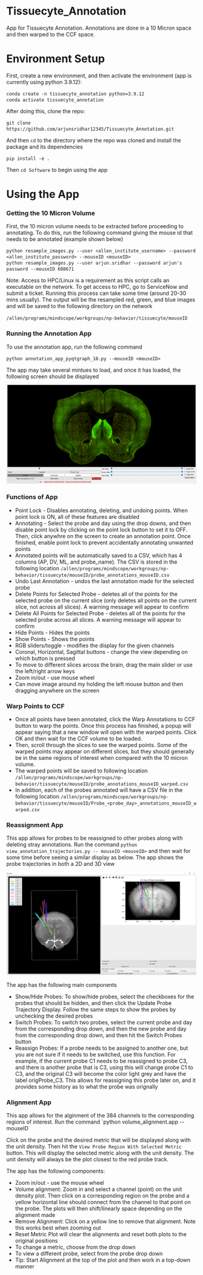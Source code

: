 # Tissuecyte_Annotation
App for Tissuecyte Annotation. Annotations are done in a 10 Micron space and then warped to the CCF space.

# Environment Setup
First, create a new environment, and then activate the environment (app is currently using python 3.9.12):

```
conda create -n tissuecyte_annotation python=3.9.12
conda activate tissuecyte_annotation
```

After doing this, clone the repo:

```
git clone https://github.com/arjunsridhar12345/Tissuecyte_Annotation.git
```

And then `cd` to the directory where the repo was cloned and install the package and its dependencies

```
pip install -e .
```
Then `cd Software` to begin using the app

# Using the App
### Getting the 10 Micron Volume
First, the 10 micron volume needs to be extracted before proceeding to annotating. To do this, run the following command giving the mouse id that needs to be annotated (example shown below)

```
python resample_images.py --user <allen_institute_username> --password <allen_institute_password> --mouseID <mouseID>
python resample_images.py --user arjun.sridhar --password arjun's password --mouseID 608671
```

Note: Access to HPC/Linux is a requirement as this script calls an executable on the network. To get access to HPC, go to ServiceNow and submit a ticket.
Running this process can take some time (around 20-30 mins usually). The output will be the resampled red, green, and blue images and will be saved to the following directory on the network

`/allen/programs/mindscope/workgroups/np-behavior/tissuecyte/mouseID`

### Running the Annotation App
To use the annotation app, run the following command

```
python annotation_app_pyqtgraph_10.py --mouseID <mouseID>
```

The app may take several mintues to load, and once it has loaded, the following screen should be displayed

![image](https://github.com/arjunsridhar12345/Tissuecyte_Annotation/blob/main/images/annotation_app.png)

### Functions of App
  * Point Lock - Disables annotating, deleting, and undoing points. When point lock is ON, all of these features are disabled
  * Annotating - Select the probe and day using the drop downs, and then disable point lock by clicking on the point lock button to set it to OFF. Then, click anywhre on the screen to create an annotation point. Once finished, enable point lock to prevent accidentally annotating unwanted points
  * Annotated points will be automatically saved to a CSV, which has 4 columns (AP, DV, ML, and probe_name). The CSV is stored in the following location
    `/allen/programs/mindscope/workgroups/np-behavior/tissuecyte/mouseID/probe_annotations_mouseID.csv`
  * Undo Last Annotation - undos the last annotation made for the selected probe
  * Delete Points for Selected Probe - deletes all of the points for the selected probe on the current slice (only deletes all points on the current slice, not across all slices). A warning message will appear to confirm
  * Delete All Points for Selected Probe - deletes all of the points for the selected probe across all slices. A warning message will appear to confirm
  * Hide Points - Hides the points 
  * Show Points - Shows the points
  * RGB sliders/toggle - modifies the display for the given channels
  * Coronal, Horizontal, Sagittal buttons - change the view depending on which button is pressed
  * To move to different slices arcoss the brain, drag the main slider or use the left/right arrow keys
  * Zoom in/out - use mouse wheel
  * Can move image around my holding the left mouse button and then dragging anywhere on the screen

### Warp Points to CCF
  * Once all points have been annotated, click the Warp Annotations to CCF button to warp the points. Once this process has finished, a popup will appear saying that a new window will open with the warped points. Click OK and then wait for the CCF volume to be loaded. 
  * Then, scroll through the slices to see the warped points. Some of the warped points may appear on different slices, but they should generally be in the same regions of interest when compared with the 10 micron volume.
  * The warped points will be saved to following location
    `/allen/programs/mindscope/workgroups/np-behavior/tissuecyte/mouseID/probe_annotations_mouseID_warped.csv`
  * In addition, each of the probes annotated will have a CSV file in the following location
    `/allen/programs/mindscope/workgroups/np-behavior/tissuecyte/mouseID/Probe_<probe_day>_annotations_mouseID_warped.csv`

### Reassignment App
This app allows for probes to be reassigned to other probes along with deleting stray annotations. Run the command `python view_annotation_trajectories.py -- mouseID <mouseID>` and then wait for some time before seeing a similar display as below. The app shows the probe trajectories in both a 2D and 3D view

![image](https://github.com/arjunsridhar12345/Tissuecyte_Annotation/blob/main/images/reassignment_app_2.png)

The app has the following main components
  * Show/Hide Probes: To show/hide probes, select the checkboxes for the probes that should be hidden, and then click the Update Probe Trajectory Display. Follow the same steps to show the probes by unchecking the desired probes
  * Switch Probes: To switch two probes, select the current probe and day from the corresponding drop down, and then the new probe and day from the corresponding drop down, and then hit the Switch Probes button 
  * Reassign Probes: If a probe needs to be assigned to another one, but you are not sure if it needs to be switched, use this function. For example, if the current probe C1 needs to be reassigned to probe C3, and there is another probe that is C3, using this will change probe C1 to C3, and the original C3 will become the color light grey and have the label origProbe_C3. This allows for reassigning this probe later on, and it provides some history as to what the probe was orignally
  
### Alignment App
This app allows for the alginment of the 384 channels to the corresponding regions of interest. Run the command `python volume_alignment.app --mouseID <mouseID>

Click on the probe and the desired metric that will be displayed along with the unit density. Then hit the `View Probe Region With Selected Metric` button. This will display the selected metric along with the unit density. The unit density will always be the plot closest to the red probe track.

The app has the following components:
  * Zoom in/out - use the mouse wheel
  * Volume alignment: Zoom in and select a channel (point) on the unit density plot. Then click on a corresponding region on the probe and a yellow horizontal line should connect from the channel to that point on the probe. The plots will then shift/linearly space depending on the alignment made
  * Remove Alignment: Click on a yellow line to remove that alignment. Note this works best when zooming out
  * Reset Metric Plot will clear the alignments and reset both plots to the original positions
  * To change a metric, choose from the drop down
  * To view a different probe, select from the probe drop down
  * Tip: Start Alignment at the top of the plot and then work in a top-down manner


